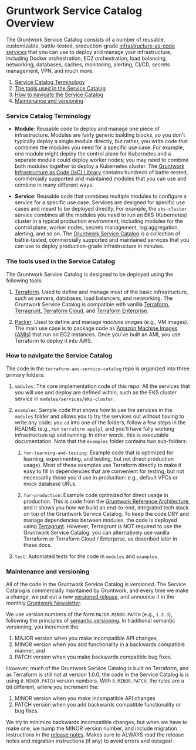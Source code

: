 # Gruntwork Service Catalog Overview

The Gruntwork Service Catalog consists of a number of reusable, customizable, battle-tested, production-grade
[infrastructure-as-code services](https://github.com/gruntwork-io/terraform-aws-service-catalog/tree/master/modules) that you can use to deploy and manage your infrastructure, including Docker
orchestration, EC2 orchestration, load balancing, networking, databases, caches, monitoring, alerting, CI/CD, secrets
management, VPN, and much more.

1. [Service Catalog Terminology](#service-catalog-terminology)
1. [The tools used in the Service Catalog](#the-tools-used-in-the-service-catalog)
1. [How to navigate the Service Catalog](#how-to-navigate-the-service-catalog)
1. [Maintenance and versioning](#maintenance-and-versioning)

### Service Catalog Terminology

- **Module**: Reusable code to deploy and manage one piece of infrastructure. Modules are fairly generic building
  blocks, so you don't typically deploy a single module directly, but rather, you write code that combines the modules
  you need for a specific use case. For example, one module might deploy the control plane for Kubernetes and a
  separate module could deploy worker nodes; you may need to combine both modules together to deploy a Kubernetes
  cluster. The [Gruntwork Infrastructure as Code (IaC) Library](https://gruntwork.io/infrastructure-as-code-library/)
  contains hundreds of battle-tested, commercially supported and maintained modules that you can use and combine in
  many different ways.

- **Service**: Reusable code that combines multiple modules to configure a service for a specific use case. Services
  are designed for specific use cases and meant to be deployed directly. For example, the `eks-cluster` service
  combines all the modules you need to run an EKS (Kubernetes) cluster in a typical production environment, including
  modules for the control plane, worker nodes, secrets management, log aggregation, alerting, and so on. The [Gruntwork
  Service Catalog](https://github.com/gruntwork-io/terraform-aws-service-catalog/) is a collection of battle-tested, commercially
  supported and maintained services that you can use to deploy production-grade infrastructure in minutes.

### The tools used in the Service Catalog

The Gruntwork Service Catalog is designed to be deployed using the following tools:

1. [Terraform](https://www.terraform.io/). Used to define and manage most of the basic infrastructure, such as servers,
   databases, load balancers, and networking. The Gruntwork Service Catalog is compatible with vanilla
   [Terraform](https://www.terraform.io/), [Terragrunt](https://terragrunt.gruntwork.io/), [Terraform
   Cloud](https://www.hashicorp.com/blog/announcing-terraform-cloud/), and [Terraform
   Enterprise](https://www.terraform.io/docs/enterprise/index.html).

1. [Packer](https://www.packer.io/). Used to define and manage _machine images_ (e.g., VM images). The main use case is
   to package code as [Amazon Machine Images (AMIs)](https://docs.aws.amazon.com/AWSEC2/latest/UserGuide/AMIs.html)
   that run on EC2 instances. Once you've built an AMI, you use Terraform to deploy it into AWS.

### How to navigate the Service Catalog

The code in the `terraform-aws-service-catalog` repo is organized into three primary folders:

1. `modules`: The core implementation code of this repo. All the services that you will use and deploy are defined
   within, such as the EKS cluster service in `modules/services/eks-cluster`.

1. `examples`: Sample code that shows how to use the services in the `modules` folder and allows you to try the
   services out without having to write any code: you `cd` into one of the folders, follow a few steps in the README
   (e.g., run `terraform apply`), and you'll have fully working infrastructure up and running. In other words, this is
   executable documentation. Note that the `examples` folder contains two sub-folders:

   1. `for-learning-and-testing`: Example code that is optimized for learning, experimenting, and testing, but not
      direct production usage). Most of these examples use Terraform directly to make it easy to fill in dependencies
      that are convenient for testing, but not necessarily those you'd use in production: e.g., default VPCs or mock
      database URLs.

   1. `for-production`: Example code optimized for direct usage in production. This is code from the [Gruntwork Reference
      Architecture](https://gruntwork.io/reference-architecture/), and it shows you how we build an end-to-end,
      integrated tech stack on top of the Gruntwork Service Catalog. To keep the code DRY and manage dependencies
      between modules, the code is deployed using [Terragrunt](https://terragrunt.gruntwork.io/). However, Terragrunt
      is NOT required to use the Gruntwork Service Catalog: you can alternatively use vanilla Terraform or Terraform
      Cloud / Enterprise, as described later in these docs.

1. `test`: Automated tests for the code in `modules` and `examples`.

### Maintenance and versioning

All of the code in the Gruntwork Service Catalog is _versioned_. The Service Catalog is commercially maintained by
Gruntwork, and every time we make a change, we put out a new [versioned
release](https://github.com/gruntwork-io/terraform-aws-service-catalog/releases), and announce it in the monthly [Gruntwork
Newsletter](https://blog.gruntwork.io/tagged/gruntwork-newsletter).

We use version numbers of the form `MAJOR.MINOR.PATCH` (e.g., `1.2.3`), following the principles of [semantic
versioning](https://semver.org/). In traditional semantic versioning, you increment the:

1. MAJOR version when you make incompatible API changes,
1. MINOR version when you add functionality in a backwards compatible manner, and
1. PATCH version when you make backwards compatible bug fixes.

However, much of the Gruntwork Service Catalog is built on Terraform, and as Terraform is still not at version 1.0.0,
the code in the Service Catalog is is using `0.MINOR.PATCH` version numbers. With `0.MINOR.PATCH`, the rules are a bit
different, where you increment the:

1. MINOR version when you make incompatible API changes
1. PATCH version when you add backwards compatible functionality or bug fixes.

We try to minimize backwards incompatible changes, but when we have to make one, we bump the MINOR version number, and
include migration instructions in the [release notes](https://github.com/gruntwork-io/terraform-aws-service-catalog/releases).
Makes sure to ALWAYS read the release notes and migration instructions (if any) to avoid errors and outages!


<!-- ##DOCS-SOURCER-START
{"sourcePlugin":"Local File Copier","hash":"aca19c52de6c3f181a1ab7a5f1acf4e6"}
##DOCS-SOURCER-END -->
